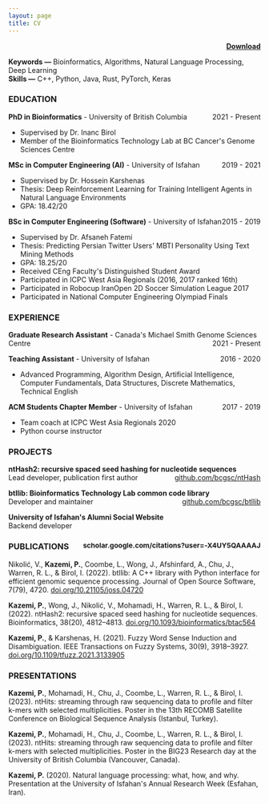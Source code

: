 ```yaml
---
layout: page
title: CV
---
```


<span style="float: right; "><a href="{{ '/assets/CV-ParhamKazemi.pdf' | prepend: site.baseurl }}"><strong>Download <i class="fa fa-file-pdf-o"></i></strong></a> </span>
<br>

<div id="cv" markdown="1">

**Keywords —** Bioinformatics, Algorithms, Natural Language Processing, Deep Learning
<br>
**Skills —** C++, Python, Java, Rust, PyTorch, Keras

### EDUCATION

**PhD in Bioinformatics** - University of British Columbia <span style="float: right; ">2021 - Present</span>  
- Supervised by Dr. Inanc Birol
- Member of the Bioinformatics Technology Lab at BC Cancer's Genome Sciences Centre

**MSc in Computer Engineering (AI)** - University of Isfahan <span style="float: right; ">2019 - 2021</span>
- Supervised by Dr. Hossein Karshenas
- Thesis: Deep Reinforcement Learning for Training Intelligent Agents in Natural Language Environments 
- GPA: 18.42/20

**BSc in Computer Engineering (Software)** - University of Isfahan <span style="float: right; ">2015 - 2019</span>  
- Supervised by Dr. Afsaneh Fatemi
- Thesis: Predicting Persian Twitter Users' MBTI Personality Using Text Mining Methods
- GPA: 18.25/20
- Received CEng Faculty's Distinguished Student Award
- Participated in ICPC West Asia Regionals (2016, 2017 ranked 16th)
- Participated in Robocup IranOpen 2D Soccer Simulation League 2017
- Participated in National Computer Engineering Olympiad Finals

### EXPERIENCE

**Graduate Research Assistant** - Canada's Michael Smith Genome Sciences Centre
<span style="float: right; ">2021 - Present</span>

**Teaching Assistant** - University of Isfahan
<span style="float: right; ">2016 - 2020</span>
- Advanced Programming, Algorithm Design, Artificial Intelligence, Computer Fundamentals, Data Structures, Discrete Mathematics, Technical English

**ACM Students Chapter Member** - University of Isfahan
<span style="float: right; ">2017 - 2019</span>
- Team coach at ICPC West Asia Regionals 2020
- Python course instructor

### PROJECTS

**ntHash2: recursive spaced seed hashing for nucleotide sequences**
<span style="float: right; ">[github.com/bcgsc/ntHash](https://github.com/bcgsc/ntHash)</span>
<br>
Lead developer, publication first author

**btllib: Bioinformatics Technology Lab common code library**
<span style="float: right; ">[github.com/bcgsc/btllib](https://github.com/bcgsc/btllib)</span>
<br>
Developer and maintainer

**University of Isfahan's Alumni Social Website**
<br>
Backend developer

### PUBLICATIONS <small style="float: right;">scholar.google.com/citations?user=-X4UY5QAAAAJ</small>

Nikolić, V., **Kazemi, P.**, Coombe, L., Wong, J., Afshinfard, A., Chu, J., Warren, R. L., & Birol, I. (2022). btllib: A C++ library with Python interface for efficient genomic sequence processing. Journal of Open Source Software, 7(79), 4720. [doi.org/10.21105/joss.04720](https://doi.org/10.21105/joss.04720)

**Kazemi, P.**, Wong, J., Nikolić, V., Mohamadi, H., Warren, R. L., & Birol, I. (2022). ntHash2: recursive spaced seed hashing for nucleotide sequences. Bioinformatics, 38(20), 4812–4813. [doi.org/10.1093/bioinformatics/btac564](https://doi.org/10.1093/bioinformatics/btac564)

**Kazemi, P.**, & Karshenas, H. (2021). Fuzzy Word Sense Induction and Disambiguation. IEEE Transactions on Fuzzy Systems, 30(9), 3918–3927. [doi.org/10.1109/tfuzz.2021.3133905](https://doi.org/10.1109/tfuzz.2021.3133905)

### PRESENTATIONS

**Kazemi, P.**, Mohamadi, H., Chu, J., Coombe, L., Warren, R. L., & Birol, I. (2023). ntHits: streaming through raw sequencing data to profile and filter k-mers with selected multiplicities. Poster in the 13th RECOMB Satellite Conference on Biological Sequence Analysis (Istanbul, Turkey).

**Kazemi, P.**, Mohamadi, H., Chu, J., Coombe, L., Warren, R. L., & Birol, I. (2023). ntHits: streaming through raw sequencing data to profile and filter k-mers with selected multiplicities. Poster in the BIG23 Research day at the University of British Columbia (Vancouver, Canada).

**Kazemi, P.** (2020). Natural language processing: what, how, and why. Presentation at the University of Isfahan's Annual Research Week (Esfahan, Iran).

</div>